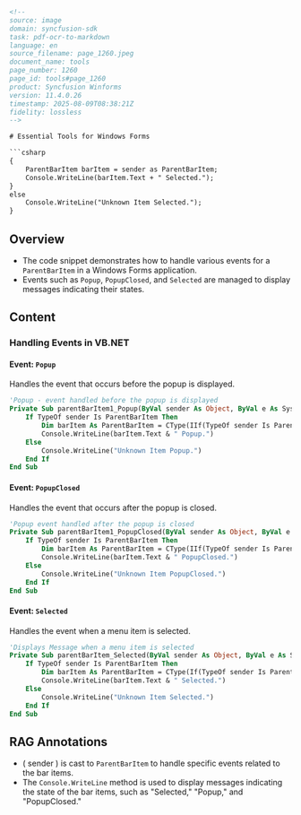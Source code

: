 ```html
<!-- 
source: image
domain: syncfusion-sdk
task: pdf-ocr-to-markdown
language: en
source_filename: page_1260.jpeg
document_name: tools
page_number: 1260
page_id: tools#page_1260
product: Syncfusion Winforms
version: 11.4.0.26
timestamp: 2025-08-09T08:38:21Z
fidelity: lossless
-->

# Essential Tools for Windows Forms

```csharp
{
    ParentBarItem barItem = sender as ParentBarItem;
    Console.WriteLine(barItem.Text + " Selected.");
}
else
    Console.WriteLine("Unknown Item Selected.");
}
```

## Overview
- The code snippet demonstrates how to handle various events for a `ParentBarItem` in a Windows Forms application.
- Events such as `Popup`, `PopupClosed`, and `Selected` are managed to display messages indicating their states.

## Content

### Handling Events in VB.NET

#### Event: `Popup`
Handles the event that occurs before the popup is displayed.

```vb
'Popup - event handled before the popup is displayed
Private Sub parentBarItem1_Popup(ByVal sender As Object, ByVal e As System.EventArgs)
    If TypeOf sender Is ParentBarItem Then
        Dim barItem As ParentBarItem = CType(IIf(TypeOf sender Is ParentBarItem, sender, Nothing), ParentBarItem)
        Console.WriteLine(barItem.Text & " Popup.")
    Else
        Console.WriteLine("Unknown Item Popup.")
    End If
End Sub
```

#### Event: `PopupClosed`
Handles the event that occurs after the popup is closed.

```vb
'Popup event handled after the popup is closed
Private Sub parentBarItem1_PopupClosed(ByVal sender As Object, ByVal e As System.EventArgs)
    If TypeOf sender Is ParentBarItem Then
        Dim barItem As ParentBarItem = CType(IIf(TypeOf sender Is ParentBarItem, sender, Nothing), ParentBarItem)
        Console.WriteLine(barItem.Text & " PopupClosed.")
    Else
        Console.WriteLine("Unknown Item PopupClosed.")
    End If
End Sub
```

#### Event: `Selected`
Handles the event when a menu item is selected.

```vb
'Displays Message when a menu item is selected
Private Sub parentBarItem_Selected(ByVal sender As Object, ByVal e As System.EventArgs)
    If TypeOf sender Is ParentBarItem Then
        Dim barItem As ParentBarItem = CType(If(TypeOf sender Is ParentBarItem, sender, Nothing), ParentBarItem)
        Console.WriteLine(barItem.Text & " Selected.")
    Else
        Console.WriteLine("Unknown Item Selected.")
    End If
End Sub
```

## RAG Annotations
- \( sender \) is cast to `ParentBarItem` to handle specific events related to the bar items.
- The `Console.WriteLine` method is used to display messages indicating the state of the bar items, such as "Selected," "Popup," and "PopupClosed."

<!-- tags: [syncfusion, windows forms, ParentBarItem, events, c#, vb.net] keywords: [ParentBarItem, Popup, PopupClosed, Selected, Windows Forms, Syncfusion] -->
``` 
